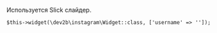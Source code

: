 Используется Slick слайдер.

```
$this->widget(\dev2b\instagram\Widget::class, ['username' => '']);
```
